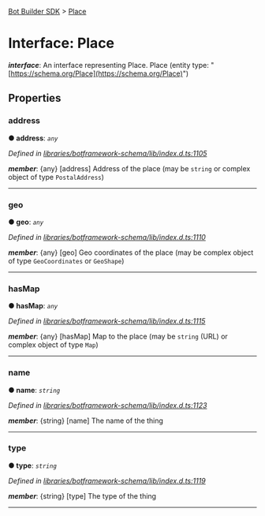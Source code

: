 [Bot Builder SDK](../README.md) > [Place](../interfaces/botbuilder.place.md)



# Interface: Place

*__interface__*: An interface representing Place. Place (entity type: "[https://schema.org/Place](https://schema.org/Place)")



## Properties
<a id="address"></a>

###  address

**●  address**:  *`any`* 

*Defined in [libraries/botframework-schema/lib/index.d.ts:1105](https://github.com/Microsoft/botbuilder-js/blob/57c9ba8/libraries/botframework-schema/lib/index.d.ts#L1105)*


*__member__*: {any} [address] Address of the place (may be `string` or complex object of type `PostalAddress`)





___

<a id="geo"></a>

###  geo

**●  geo**:  *`any`* 

*Defined in [libraries/botframework-schema/lib/index.d.ts:1110](https://github.com/Microsoft/botbuilder-js/blob/57c9ba8/libraries/botframework-schema/lib/index.d.ts#L1110)*


*__member__*: {any} [geo] Geo coordinates of the place (may be complex object of type `GeoCoordinates` or `GeoShape`)





___

<a id="hasmap"></a>

###  hasMap

**●  hasMap**:  *`any`* 

*Defined in [libraries/botframework-schema/lib/index.d.ts:1115](https://github.com/Microsoft/botbuilder-js/blob/57c9ba8/libraries/botframework-schema/lib/index.d.ts#L1115)*


*__member__*: {any} [hasMap] Map to the place (may be `string` (URL) or complex object of type `Map`)





___

<a id="name"></a>

###  name

**●  name**:  *`string`* 

*Defined in [libraries/botframework-schema/lib/index.d.ts:1123](https://github.com/Microsoft/botbuilder-js/blob/57c9ba8/libraries/botframework-schema/lib/index.d.ts#L1123)*


*__member__*: {string} [name] The name of the thing





___

<a id="type"></a>

###  type

**●  type**:  *`string`* 

*Defined in [libraries/botframework-schema/lib/index.d.ts:1119](https://github.com/Microsoft/botbuilder-js/blob/57c9ba8/libraries/botframework-schema/lib/index.d.ts#L1119)*


*__member__*: {string} [type] The type of the thing





___


